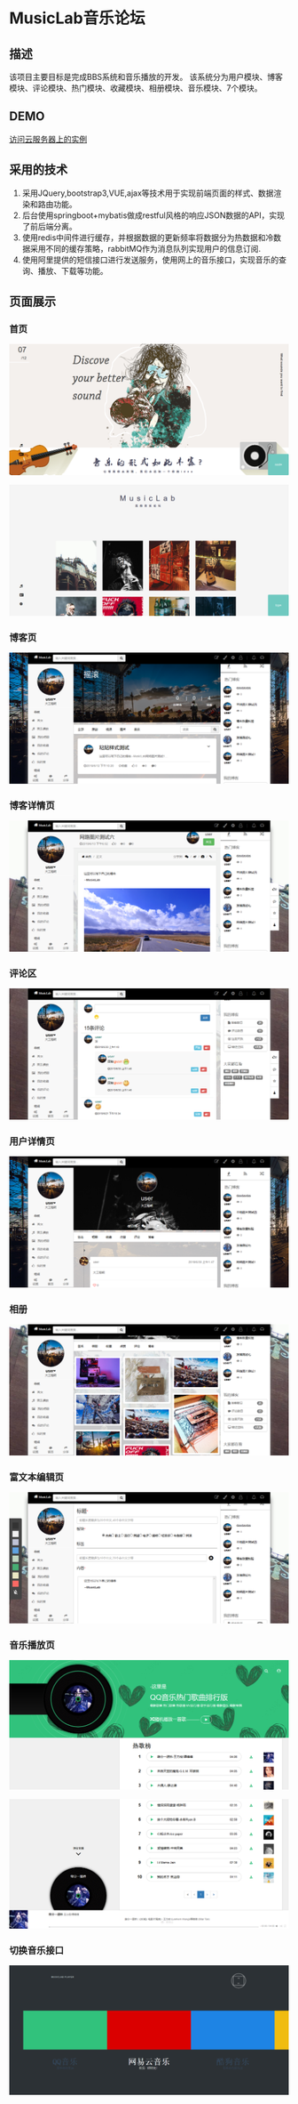 # MusicLab音乐论坛

## 描述

该项目主要目标是完成BBS系统和音乐播放的开发。
该系统分为用户模块、博客模块、评论模块、热门模块、收藏模块、相册模块、音乐模块、7个模块。

## DEMO

[访问云服务器上的实例](http://www.musiclab.club "musiclab音乐论坛")

## 采用的技术

1. 采用JQuery,bootstrap3,VUE,ajax等技术用于实现前端页面的样式、数据渲染和路由功能。
2. 后台使用springboot+mybatis做成restful风格的响应JSON数据的API，实现了前后端分离。
3. 使用redis中间件进行缓存，并根据数据的更新频率将数据分为热数据和冷数据采用不同的缓存策略，rabbitMQ作为消息队列实现用户的信息订阅.
4. 使用阿里提供的短信接口进行发送服务，使用网上的音乐接口，实现音乐的查询、播放、下载等功能。

## 页面展示

### 首页

![Image text](https://raw.githubusercontent.com/AsudGit/img-folder/master/musiclab/index1.png)

![Image text](https://raw.githubusercontent.com/AsudGit/img-folder/master/musiclab/index2.png)

### 博客页

![Image text](https://raw.githubusercontent.com/AsudGit/img-folder/master/musiclab/blog1.png)

### 博客详情页

![Image text](https://raw.githubusercontent.com/AsudGit/img-folder/master/musiclab/blog5.png)

### 评论区

![Image text](https://raw.githubusercontent.com/AsudGit/img-folder/master/musiclab/comment1.png)

### 用户详情页

![Image text](https://raw.githubusercontent.com/AsudGit/img-folder/master/musiclab/blog2.png)

### 相册

![Image text](https://raw.githubusercontent.com/AsudGit/img-folder/master/musiclab/blog3.png)

### 富文本编辑页

![Image text](https://raw.githubusercontent.com/AsudGit/img-folder/master/musiclab/blog4.png)

### 音乐播放页

![Image text](https://raw.githubusercontent.com/AsudGit/img-folder/master/musiclab/music1.png)

![Image text](https://raw.githubusercontent.com/AsudGit/img-folder/master/musiclab/music2.png)

### 切换音乐接口

![Image text](https://raw.githubusercontent.com/AsudGit/img-folder/master/musiclab/music3.png)
